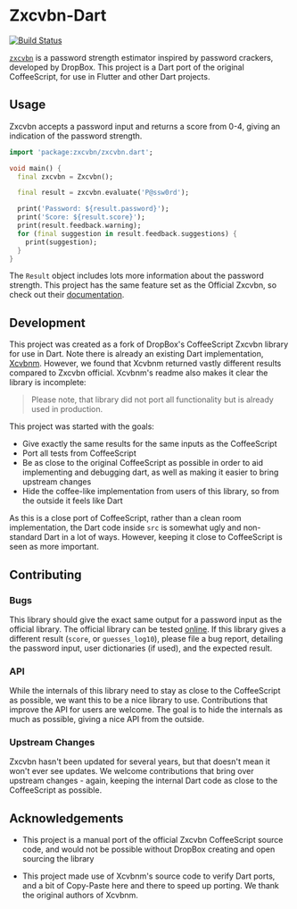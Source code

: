 # Zxcvbn-Dart

[![Build Status](https://travis-ci.org/careapp-inc/zxcvbn-dart.svg?branch=master)](https://travis-ci.org/careapp-inc/zxcvbn-dart)

[`zxcvbn`](https://github.com/dropbox/zxcvbn) is a password strength estimator inspired by password crackers, developed by DropBox. This project is a Dart port of the original CoffeeScript, for use in Flutter and other Dart projects.

## Usage

Zxcvbn accepts a password input and returns a score from 0-4, giving an indication of the password strength.

```dart
import 'package:zxcvbn/zxcvbn.dart';

void main() {
  final zxcvbn = Zxcvbn();

  final result = zxcvbn.evaluate('P@ssw0rd');

  print('Password: ${result.password}');
  print('Score: ${result.score}');
  print(result.feedback.warning);
  for (final suggestion in result.feedback.suggestions) {
    print(suggestion);
  }
}
```

The `Result` object includes lots more information about the password strength. This project has the same feature set as the Official Zxcvbn, so check out their [documentation](https://github.com/dropbox/zxcvbn#usage).

## Development

This project was created as a fork of DropBox's CoffeeScript Zxcvbn library for use in Dart. Note there is already an existing Dart implementation, [Xcvbnm](https://pub.dev/packages/xcvbnm). However, we found that Xcvbnm returned vastly different results compared to Zxcvbn official. Xcvbnm's readme also makes it clear the library is incomplete:

> Please note, that library did not port all functionality but is already used in production.

This project was started with the goals:

- Give exactly the same results for the same inputs as the CoffeeScript
- Port all tests from CoffeeScript
- Be as close to the original CoffeeScript as possible in order to aid implementing and debugging dart, as well as making it easier to bring upstream changes
- Hide the coffee-like implementation from users of this library, so from the outside it feels like Dart

As this is a close port of CoffeeScript, rather than a clean room implementation, the Dart code inside `src` is somewhat ugly and non-standard Dart in a lot of ways. However, keeping it close to CoffeeScript is seen as more important.

## Contributing

### Bugs

This library should give the exact same output for a password input as the official library. The official library can be tested [online](https://lowe.github.io/tryzxcvbn/). If this library gives a different result (`score`, or `guesses_log10`), please file a bug report, detailing the password input, user dictionaries (if used), and the expected result.

### API

While the internals of this library need to stay as close to the CoffeeScript as possible, we want this to be a nice library to use. Contributions that improve the API for users are welcome. The goal is to hide the internals as much as possible, giving a nice API from the outside.

### Upstream Changes

Zxcvbn hasn't been updated for several years, but that doesn't mean it won't ever see updates. We welcome contributions that bring over upstream changes - again, keeping the internal Dart code as close to the CoffeeScript as possible.

## Acknowledgements

- This project is a manual port of the official Zxcvbn CoffeeScript source code, and would not be possible without DropBox creating and open sourcing the library

- This project made use of Xcvbnm's source code to verify Dart ports, and a bit of Copy-Paste here and there to speed up porting. We thank the original authors of Xcvbnm.
